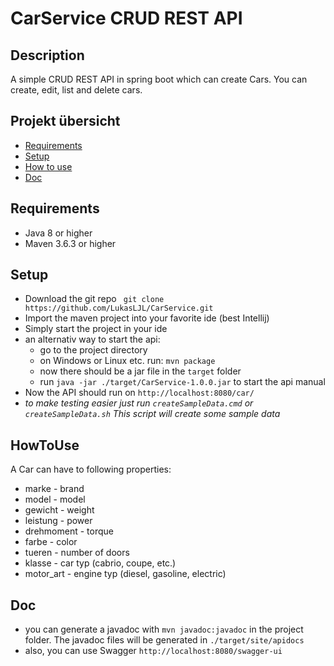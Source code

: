 # CarService CRUD REST API
## Description
A simple CRUD REST API in spring boot which can create Cars. You can create, edit, list and delete cars.
## Projekt übersicht
- [Requirements](#Requirements)
- [Setup](#Setup)
- [How to use](#HowToUse)
- [Doc](#Doc)
## Requirements
- Java 8 or higher
- Maven 3.6.3 or higher
## Setup
- Download the git repo `` git clone https://github.com/LukasLJL/CarService.git`` 
- Import the maven project into your favorite ide (best Intellij)
- Simply start the project in your ide
- an alternativ way to start the api:
    - go to the project directory
    - on Windows or Linux etc. run: ``mvn package``
    - now there should be a jar file in the ``target`` folder
    - run ``java -jar ./target/CarService-1.0.0.jar`` to start the api manual
- Now the API should run on ``http://localhost:8080/car/``
- *to make testing easier just run ``createSampleData.cmd`` or ``createSampleData.sh``
This script will create some sample data*
## HowToUse
A Car can have to following properties:
- marke - brand
- model - model 
- gewicht - weight
- leistung - power
- drehmoment - torque
- farbe - color
- tueren - number of doors
- klasse - car typ (cabrio, coupe, etc.)
- motor_art - engine typ (diesel, gasoline, electric)
## Doc
- you can generate a javadoc with ``mvn javadoc:javadoc`` in the project folder. The javadoc files will be generated in ``./target/site/apidocs``
- also, you can use Swagger ``http://localhost:8080/swagger-ui``
